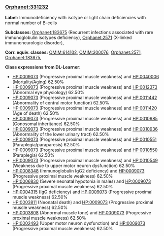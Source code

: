 
### [Orphanet:331232](http://www.orpha.net/ORDO/Orphanet_331232)
**Label:** Immunodeficiency with isotype or light chain deficiencies with normal number of B-cells

**Subclasses:** [Orphanet:183675](http://www.orpha.net/ORDO/Orphanet_183675) (Recurrent infections associated with rare immunoglobulin isotypes deficiency), [Orphanet:2571](http://www.orpha.net/ORDO/Orphanet_2571) (X-linked immunoneurologic disorder), 

**Corr. equiv. classes:** [OMIM:614102](http://purl.obolibrary.org/obo/OMIM_614102), [OMIM:300076](http://purl.obolibrary.org/obo/OMIM_300076), [Orphanet:2571](http://www.orpha.net/ORDO/Orphanet_2571), [Orphanet:183675](http://www.orpha.net/ORDO/Orphanet_183675), 

**Class expressions from DL-Learner:**

- [HP:0009073](http://purl.obolibrary.org/obo/HP_0009073) (Progressive proximal muscle weakness) and [HP:0040006](http://purl.obolibrary.org/obo/HP_0040006) (Mortality/Aging) 62.50%
- [HP:0009073](http://purl.obolibrary.org/obo/HP_0009073) (Progressive proximal muscle weakness) and [HP:0012373](http://purl.obolibrary.org/obo/HP_0012373) (Abnormal eye physiology) 62.50%
- [HP:0009073](http://purl.obolibrary.org/obo/HP_0009073) (Progressive proximal muscle weakness) and [HP:0011442](http://purl.obolibrary.org/obo/HP_0011442) (Abnormality of central motor function) 62.50%
- [HP:0009073](http://purl.obolibrary.org/obo/HP_0009073) (Progressive proximal muscle weakness) and [HP:0011420](http://purl.obolibrary.org/obo/HP_0011420) (Age of death) 62.50%
- [HP:0009073](http://purl.obolibrary.org/obo/HP_0009073) (Progressive proximal muscle weakness) and [HP:0010985](http://purl.obolibrary.org/obo/HP_0010985) (Gonosomal inheritance) 62.50%
- [HP:0009073](http://purl.obolibrary.org/obo/HP_0009073) (Progressive proximal muscle weakness) and [HP:0010936](http://purl.obolibrary.org/obo/HP_0010936) (Abnormality of the lower urinary tract) 62.50%
- [HP:0009073](http://purl.obolibrary.org/obo/HP_0009073) (Progressive proximal muscle weakness) and [HP:0010551](http://purl.obolibrary.org/obo/HP_0010551) (Paraplegia/paraparesis) 62.50%
- [HP:0009073](http://purl.obolibrary.org/obo/HP_0009073) (Progressive proximal muscle weakness) and [HP:0010550](http://purl.obolibrary.org/obo/HP_0010550) (Paraplegia) 62.50%
- [HP:0009073](http://purl.obolibrary.org/obo/HP_0009073) (Progressive proximal muscle weakness) and [HP:0010549](http://purl.obolibrary.org/obo/HP_0010549) (Weakness due to upper motor neuron dysfunction) 62.50%
- [HP:0008348](http://purl.obolibrary.org/obo/HP_0008348) (Immunoglobulin IgG2 deficiency) and [HP:0009073](http://purl.obolibrary.org/obo/HP_0009073) (Progressive proximal muscle weakness) 62.50%
- [HP:0006830](http://purl.obolibrary.org/obo/HP_0006830) (Severe neonatal hypotonia in males) and [HP:0009073](http://purl.obolibrary.org/obo/HP_0009073) (Progressive proximal muscle weakness) 62.50%
- [HP:0004315](http://purl.obolibrary.org/obo/HP_0004315) (IgG deficiency) and [HP:0009073](http://purl.obolibrary.org/obo/HP_0009073) (Progressive proximal muscle weakness) 62.50%
- [HP:0003811](http://purl.obolibrary.org/obo/HP_0003811) (Neonatal death) and [HP:0009073](http://purl.obolibrary.org/obo/HP_0009073) (Progressive proximal muscle weakness) 62.50%
- [HP:0003808](http://purl.obolibrary.org/obo/HP_0003808) (Abnormal muscle tone) and [HP:0009073](http://purl.obolibrary.org/obo/HP_0009073) (Progressive proximal muscle weakness) 62.50%
- [HP:0002493](http://purl.obolibrary.org/obo/HP_0002493) (Upper motor neuron dysfunction) and [HP:0009073](http://purl.obolibrary.org/obo/HP_0009073) (Progressive proximal muscle weakness) 62.50%


